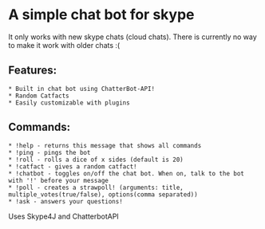 A simple chat bot for skype
===========================

It only works with new skype chats (cloud chats). There is currently no way to make it work with older chats :(

Features:
--------
    * Built in chat bot using ChatterBot-API!
    * Random Catfacts
    * Easily customizable with plugins


Commands:
---------
    * !help - returns this message that shows all commands
    * !ping - pings the bot
    * !roll - rolls a dice of x sides (default is 20)
    * !catfact - gives a random catfact!
    * !chatbot - toggles on/off the chat bot. When on, talk to the bot with '!' before your message
    * !poll - creates a strawpoll! (arguments: title, multiple_votes(true/false), options(comma separated))
    * !ask - answers your questions!

    

Uses Skype4J and ChatterbotAPI
